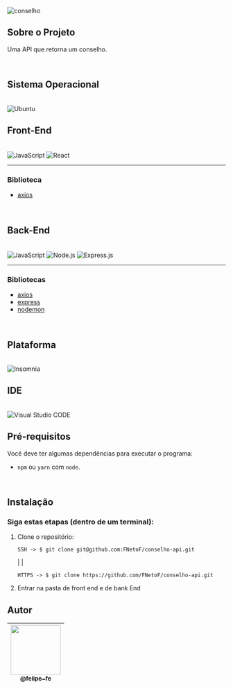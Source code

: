 ![conselho](https://user-images.githubusercontent.com/60360540/182985254-5a08790c-d4ae-42e2-b88f-4aefd6bd7fad.png)


## Sobre o Projeto

<p>
    Uma API que retorna um conselho.
</p><br>

## Sistema Operacional

<br/>

<img alt="Ubuntu" src="https://img.shields.io/badge/Ubuntu-E95420?style=for-the-badge&logo=ubuntu&logoColor=white"/>

<br/>

## Front-End

<div style="display: inline_block"><br/>
    <img align="center" alt="JavaScript" src="https://img.shields.io/badge/JavaScript-323330?style=for-the-badge&logo=javascript&logoColor=F7DF1E" />
    <img align="center" alt="React" src="https://img.shields.io/badge/react-%2320232a.svg?style=for-the-badge&logo=react&logoColor=%2361DAFB" />
    <hr>
    <h3>Biblioteca</h3>
    <ul type="square">
        <li><a href="https://www.npmjs.com/package/axios">axios</a></li>
    </ul>
</div><br/>

## Back-End

<div style="display: inline_block"><br/>
    <img align="center" alt="JavaScript" src="https://img.shields.io/badge/JavaScript-323330?style=for-the-badge&logo=javascript&logoColor=F7DF1E" />
    <img align="center" alt="Node.js" src="https://img.shields.io/badge/Node.js-43853D?style=for-the-badge&logo=node.js&logoColor=white" />
    <img align="center" alt="Express.js" src="https://img.shields.io/badge/express.js-%23404d59.svg?style=for-the-badge&logo=express&logoColor=%2361DAFB" />
    <hr>
    <h3>Bibliotecas</h3>
    <ul type="square">
        <li><a href="https://www.npmjs.com/package/axios">axios</a></li>
        <li><a href="https://expressjs.com/pt-br/">express</a></li>
        <li><a href="https://www.npmjs.com/package/nodemon">nodemon</a></li>
    </ul>
</div><br/>

## Plataforma

<br/>

<img alt="Insomnia" src="https://img.shields.io/badge/Insomnia-black?style=for-the-badge&logo=insomnia&logoColor=5849BE"/>

<br/>

## IDE

<br/>

<img alt="Visual Studio CODE" src="https://img.shields.io/badge/Visual%20Studio%20Code-0078d7.svg?style=for-the-badge&logo=visual-studio-code&logoColor=white"/>

<br/>

## Pré-requisitos
Você deve ter algumas dependências para executar o programa:
- `npm` ou `yarn` com `node`.

<br>

## Instalação
### Siga estas etapas (dentro de um terminal):
1. Clone o repositório:
    ```shell
    SSH -> $ git clone git@github.com:FNetoF/conselho-api.git
    ```
    | |
    ```shell
    HTTPS -> $ git clone https://github.com/FNetoF/conselho-api.git
    ```
2. Entrar na pasta de front end e de bank End
## Autor

| [<img src="https://user-images.githubusercontent.com/60360540/147608621-232512b1-363f-4812-8f69-95c189e1cbc7.jpg" width=115><br><sub>@felipe-fe</sub>](https://www.linkedin.com/in/felipe-fe/) |
| :---: |